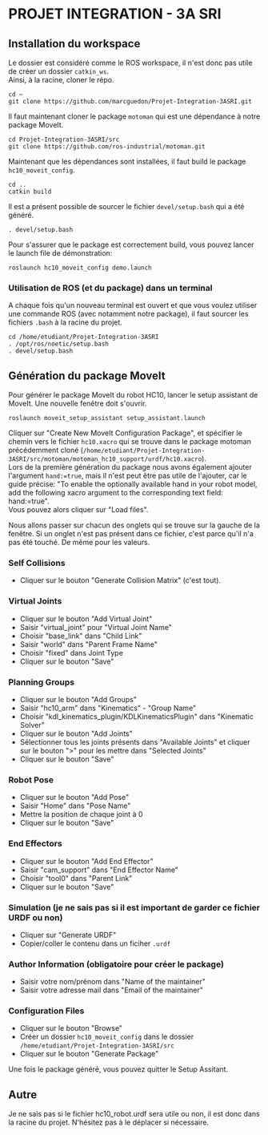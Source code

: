 # PROJET INTEGRATION - 3A SRI

## Installation du workspace

Le dossier est considéré comme le ROS workspace, il n'est donc pas utile de créer un dossier `catkin_ws`.\
Ainsi, à la racine, cloner le répo.
```console
cd ~
git clone https://github.com/marcguedon/Projet-Integration-3ASRI.git
```

Il faut maintenant cloner le package `motoman` qui est une dépendance à notre package MoveIt.
```console
cd Projet-Integration-3ASRI/src
git clone https://github.com/ros-industrial/motoman.git
```

Maintenant que les dépendances sont installées, il faut build le package `hc10_moveit_config`.
```console
cd ..
catkin build
```

Il est a présent possible de sourcer le fichier `devel/setup.bash` qui a été généré.
```console
. devel/setup.bash
```

Pour s'assurer que le package est correctement build, vous pouvez lancer le launch file de démonstration:
```console
roslaunch hc10_moveit_config demo.launch
```

### Utilisation de ROS (et du package) dans un terminal

A chaque fois qu'un nouveau terminal est ouvert et que vous voulez utiliser une commande ROS (avec notamment notre package), il faut sourcer les fichiers `.bash` à la racine du projet.
```console
cd /home/etudiant/Projet-Integration-3ASRI
. /opt/ros/noetic/setup.bash
. devel/setup.bash
```

## Génération du package MoveIt

Pour générer le package MoveIt du robot HC10, lancer le setup assistant de MoveIt. Une nouvelle fenêtre doit s'ouvrir.
```console
roslaunch moveit_setup_assistant setup_assistant.launch
```

Cliquer sur "Create New MoveIt Configuration Package", et spécifier le chemin vers le fichier `hc10.xacro` qui se trouve dans le package motoman précédemment cloné (`/home/etudiant/Projet-Integration-3ASRI/src/motoman/motoman_hc10_support/urdf/hc10.xacro`).\
Lors de la première génération du package nous avons également ajouter l'argument `hand:=true`, mais il n'est peut être pas utile de l'ajouter, car le guide précise: "To enable the optionally available hand in your robot model, add the following xacro argument to the corresponding text field: hand:=true".\
Vous pouvez alors cliquer sur "Load files".

Nous allons passer sur chacun des onglets qui se trouve sur la gauche de la fenêtre. Si un onglet n'est pas présent dans ce fichier, c'est parce qu'il n'a pas été touché. De même pour les valeurs.

### Self Collisions

- Cliquer sur le bouton "Generate Collision Matrix" (c'est tout).

### Virtual Joints

- Cliquer sur le bouton "Add Virtual Joint"
- Saisir "virtual_joint" pour "Virtual Joint Name"
- Choisir "base_link" dans "Child Link"
- Saisir "world" dans "Parent Frame Name"
- Choisir "fixed" dans Joint Type
- Cliquer sur le bouton "Save"

### Planning Groups

- Cliquer sur le bouton "Add Groups"
- Saisir "hc10_arm" dans "Kinematics" - "Group Name"
- Choisir "kdl_kinematics_plugin/KDLKinematicsPlugin" dans "Kinematic Solver"
- Cliquer sur le bouton "Add Joints"
- Sélectionner tous les joints présents dans "Available Joints" et cliquer sur le bouton ">" pour les mettre dans "Selected Joints"
- Cliquer sur le bouton "Save"

### Robot Pose

- Cliquer sur le bouton "Add Pose"
- Saisir "Home" dans "Pose Name"
- Mettre la position de chaque joint à 0
- Cliquer sur le bouton "Save"

### End Effectors

- Cliquer sur le bouton "Add End Effector"
- Saisir "cam_support" dans "End Effector Name"
- Choisir "tool0" dans "Parent Link"
- Cliquer sur le bouton "Save"

### Simulation (je ne sais pas si il est important de garder ce fichier URDF ou non)

- Cliquer sur "Generate URDF"
- Copier/coller le contenu dans un ficiher `.urdf`

### Author Information (obligatoire pour créer le package)

- Saisir votre nom/prénom dans "Name of the maintainer"
- Saisir votre adresse mail dans "Email of the maintainer"

### Configuration Files

- Cliquer sur le bouton "Browse"
- Créer un dossier `hc10_moveit_config` dans le dossier `/home/etudiant/Projet-Integration-3ASRI/src`
- Cliquer sur le bouton "Generate Package"

Une fois le package généré, vous pouvez quitter le Setup Assitant.

## Autre

Je ne sais pas si le fichier hc10_robot.urdf sera utile ou non, il est donc dans la racine du projet. N'hésitez pas à le déplacer si nécessaire.